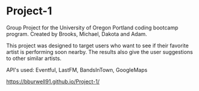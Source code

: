 # Project-1

Group Project for the University of Oregon Portland coding bootcamp program. Created by Brooks, Michael, Dakota and Adam.

This project was designed to target users who want to see if their favorite artist is performing soon nearby. The results also give the user suggestions to other similar artists.

API's used: Eventful, LastFM, BandsInTown, GoogleMaps

https://bburwell91.github.io/Project-1/
